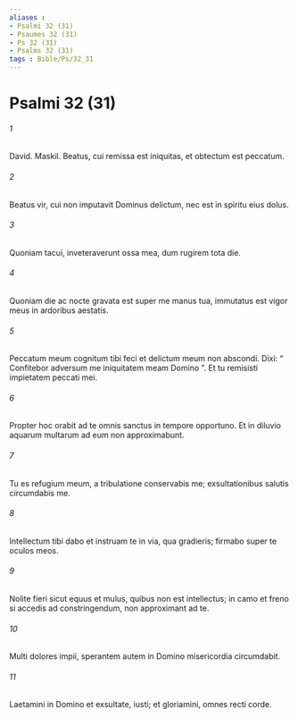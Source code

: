 ```yaml
---
aliases : 
- Psalmi 32 (31)
- Psaumes 32 (31)
- Ps 32 (31)
- Psalms 32 (31)
tags : Bible/Ps/32_31
---
```


# Psalmi 32 (31)

###### 1
David. Maskil. Beatus, cui remissa est iniquitas, et obtectum est peccatum.
###### 2
Beatus vir, cui non imputavit Dominus delictum, nec est in spiritu eius dolus.
###### 3
Quoniam tacui, inveteraverunt ossa mea, dum rugirem tota die.
###### 4
Quoniam die ac nocte gravata est super me manus tua, immutatus est vigor meus in ardoribus aestatis.
###### 5
Peccatum meum cognitum tibi feci et delictum meum non abscondi. Dixi: “ Confitebor adversum me iniquitatem meam Domino ”. Et tu remisisti impietatem peccati mei.
###### 6
Propter hoc orabit ad te omnis sanctus in tempore opportuno. Et in diluvio aquarum multarum ad eum non approximabunt.
###### 7
Tu es refugium meum, a tribulatione conservabis me; exsultationibus salutis circumdabis me.
###### 8
Intellectum tibi dabo et instruam te in via, qua gradieris; firmabo super te oculos meos.
###### 9
Nolite fieri sicut equus et mulus, quibus non est intellectus; in camo et freno si accedis ad constringendum, non approximant ad te.
###### 10
Multi dolores impii, sperantem autem in Domino misericordia circumdabit.
###### 11
Laetamini in Domino et exsultate, iusti; et gloriamini, omnes recti corde.
